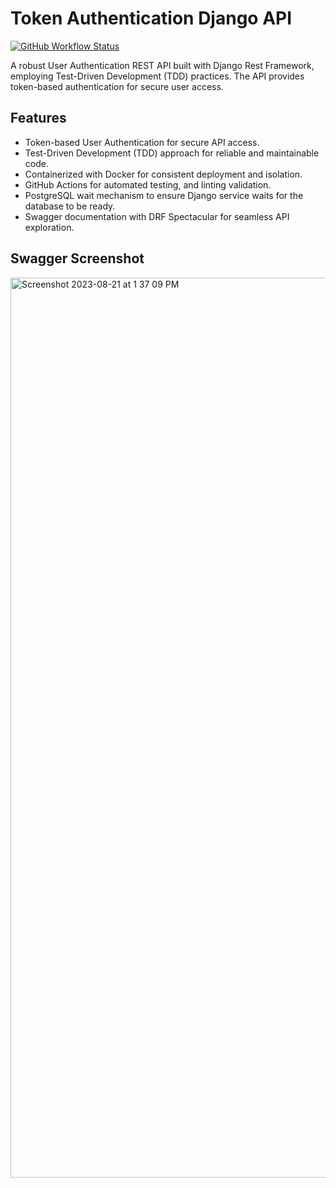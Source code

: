 # Token Authentication Django API

[![GitHub Workflow Status](https://img.shields.io/github/workflow/status/chandansgowda/token-auth-django/CI)](https://github.com/chandansgowda/token-auth-django/actions)

A robust User Authentication REST API built with Django Rest Framework, employing Test-Driven Development (TDD) practices. The API provides token-based authentication for secure user access.

## Features

- Token-based User Authentication for secure API access.
- Test-Driven Development (TDD) approach for reliable and maintainable code.
- Containerized with Docker for consistent deployment and isolation.
- GitHub Actions for automated testing, and linting validation.
- PostgreSQL wait mechanism to ensure Django service waits for the database to be ready.
- Swagger documentation with DRF Spectacular for seamless API exploration.

## Swagger Screenshot
<img width="1440" alt="Screenshot 2023-08-21 at 1 37 09 PM" src="https://github.com/chandansgowda/token-auth-django/assets/41890434/0dcd890b-ba21-46d8-8948-2fae31adbac8">

